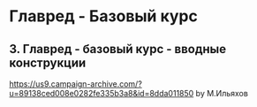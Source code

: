 # Главред - Базовый курс

## 3. Главред - базовый курс - вводные конструкции
https://us9.campaign-archive.com/?u=89138ced008e0282fe335b3a8&id=8dda011850
by М.Ильяхов
